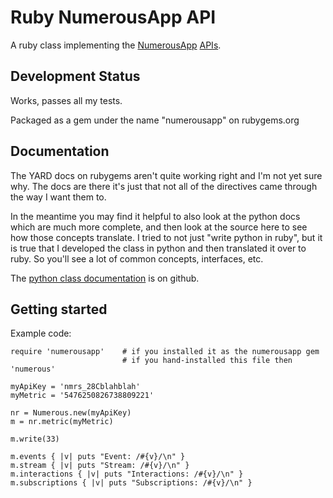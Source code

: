 # Ruby NumerousApp API

A ruby class implementing the [NumerousApp](http://www.numerousapp.com) [APIs](http://docs.numerous.apiary.io).

## Development Status

Works, passes all my tests. 

Packaged as a gem under the name "numerousapp" on rubygems.org

## Documentation
The YARD docs on rubygems aren't quite working right and I'm not yet sure why. The docs are there it's just that not all of the directives came through the way I want them to.

In the meantime you may find it helpful to also look at the python docs which are much more complete, and then look at the source here to see how those concepts translate. I tried to not just "write python in ruby", but it is true that I developed the class in python and then translated it over to ruby. So you'll see a lot of common concepts, interfaces, etc.

The [python class documentation](https://github.com/outofmbufs/Nappy/wiki) is on github.


## Getting started

Example code:

```
require 'numerousapp'    # if you installed it as the numerousapp gem
                         # if you hand-installed this file then 'numerous'

myApiKey = 'nmrs_28Cblahblah'
myMetric = '5476250826738809221'

nr = Numerous.new(myApiKey)
m = nr.metric(myMetric)

m.write(33)

m.events { |v| puts "Event: /#{v}/\n" }
m.stream { |v| puts "Stream: /#{v}/\n" }
m.interactions { |v| puts "Interactions: /#{v}/\n" }
m.subscriptions { |v| puts "Subscriptions: /#{v}/\n" }

```

